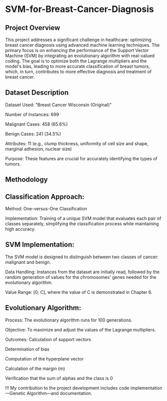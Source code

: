 # SVM-for-Breast-Cancer-Diagnosis

## Project Overview

This project addresses a significant challenge in healthcare: optimizing breast cancer diagnosis using advanced machine learning techniques. The primary focus is on enhancing the performance of the Support Vector Machine (SVM) by integrating an evolutionary algorithm with real-valued coding. The goal is to optimize both the Lagrange multipliers and the model's bias, leading to more accurate classification of breast tumors, which, in turn, contributes to more effective diagnosis and treatment of breast cancer.

## Dataset Description

Dataset Used: "Breast Cancer Wisconsin (Original)" 

Number of Instances: 699

Malignant Cases: 458 (65.6%)

Benign Cases: 241 (34.5%)

Attributes: 11 (e.g., clump thickness, uniformity of cell size and shape, marginal adhesion, nuclear size)

Purpose: These features are crucial for accurately identifying the types of tumors.

## Methodology

## Classification Approach:

Method: One-versus-One Classification

Implementation: Training of a unique SVM model that evaluates each pair of classes separately, simplifying the classification process while maintaining high accuracy.

## SVM Implementation:

The SVM model is designed to distinguish between two classes of cancer: malignant and benign.

Data Handling: Instances from the dataset are initially read, followed by the random generation of values for the chromosomes' genes needed for the evolutionary algorithm.

Value Range: [0; C], where the value of C is demonstrated in Chapter 6.

## Evolutionary Algorithm:

Process: The evolutionary algorithm runs for 100 generations.

Objective: To maximize and adjust the values of the Lagrange multipliers.

Outcomes:
Calculation of support vectors

Determination of bias

Computation of the hyperplane vector

Calculation of the margin (m)

Verification that the sum of alphas and the class is 0

!!! My contribution to the project development includes code implementation—Genetic Algorithm—and documentation.
